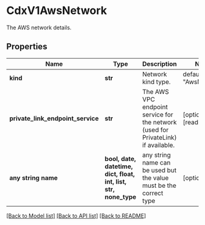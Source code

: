 # CdxV1AwsNetwork

The AWS network details.

## Properties
Name | Type | Description | Notes
------------ | ------------- | ------------- | -------------
**kind** | **str** | Network kind type. | defaults to "AwsNetwork"
**private_link_endpoint_service** | **str** | The AWS VPC endpoint service for the network (used for PrivateLink) if available. | [optional] [readonly] 
**any string name** | **bool, date, datetime, dict, float, int, list, str, none_type** | any string name can be used but the value must be the correct type | [optional]

[[Back to Model list]](../README.md#documentation-for-models) [[Back to API list]](../README.md#documentation-for-api-endpoints) [[Back to README]](../README.md)



